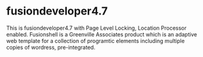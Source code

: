 # fusiondeveloper4.7
This is fusiondeveloper4.7 with Page Level Locking, Location Processor enabled. Fusionshell is a Greenville Associates product which is an adaptive web template for a collection of programtic elements including multiple copies of wordress, pre-integrated.
